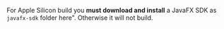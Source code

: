 For Apple Silicon build you **must download and install** a JavaFX SDK as `javafx-sdk` folder here". Otherwise it will not build.